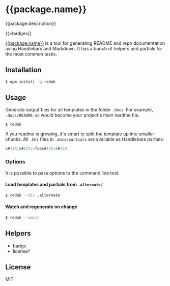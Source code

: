 {{package.name}}
====

{{package.description}}

{{>badges}}

[{{package.name}}]({{npm.url}}) is a tool for generating README and repo documentation using Handlebars and Markdown. It has a bunch of helpers and partials for the most common tasks.

## Installation

```sh
$ npm install -g redok
```

## Usage

Generate output files for all templates in the folder ```.docs```. For example, ```.docs/README.md``` would become your project's main readme file.

```
$ redok
```

If you readme is growing, it's smart to split the template up into smaller chunks. All ```.hbs``` files in ```.docs/partials``` are available as Handlebars partials:

```js
&#123;&#123;>foo&#125;&#125;
```

### Options

It is possible to pass options to the command line tool.

#### Load templates and partials from ```.alternate/```

```sh
$ redok --dir .alternate
```

#### Watch and regenerate on change

```sh
$ redok --watch
```

## Helpers

- badge
- license?

## License

MIT
